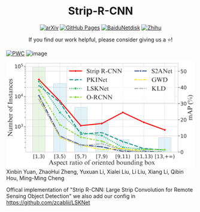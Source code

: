 <h1 align="center">Strip-R-CNN</h1>

<div align="center">

[![arXiv](https://img.shields.io/badge/arXiv-2501.04440-red)](https://arxiv.org/abs/2501.04440)
[![GitHub Pages](https://img.shields.io/badge/GitHub-Page-blue)](https://your-github-pages-link.com)
[![BaiduNetdisk](https://img.shields.io/badge/BaiduNetdisk-Dataset-blue)](https://your-baidu-netdisk-link.com)
[![Zhihu](https://img.shields.io/badge/Zhihu-Chinese_Article-blue)](https://your-zhihu-article-link.com)

<p>If you find our work helpful, please consider giving us a ⭐!</p>

</div>



[![PWC](https://img.shields.io/endpoint.svg?url=https://paperswithcode.com/badge/strip-r-cnn-large-strip-convolution-for/object-detection-in-aerial-images-on-dota-1)](https://paperswithcode.com/sota/object-detection-in-aerial-images-on-dota-1?p=strip-r-cnn-large-strip-convolution-for)
![image](https://github.com/user-attachments/assets/74eb65cf-cd50-4889-9800-b8539bb3b934)

![Strip-R-CNN](DotaStatis.png)
Xinbin Yuan, ZhaoHui Zheng, Yuxuan Li, Xialei Liu, Li Liu, Xiang Li, Qibin Hou, Ming-Ming Cheng



Offical implementation of "Strip R-CNN: Large Strip Convolution for Remote Sensing Object Detection"
we also add our config in https://github.com/zcablii/LSKNet
